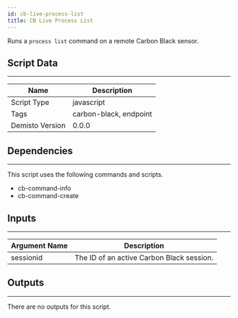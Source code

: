 ```yaml
---
id: cb-live-process-list
title: CB Live Process List
---
```


Runs a `process list` command on a remote Carbon Black sensor.

## Script Data
---

| **Name** | **Description** |
| --- | --- |
| Script Type | javascript |
| Tags | carbon-black, endpoint |
| Demisto Version | 0.0.0 |

## Dependencies
---
This script uses the following commands and scripts.
* cb-command-info
* cb-command-create

## Inputs
---

| **Argument Name** | **Description** |
| --- | --- |
| sessionid | The ID of an active Carbon Black session. |

## Outputs
---
There are no outputs for this script.
